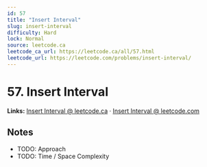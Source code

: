 ```yaml
--- 
id: 57
title: "Insert Interval"
slug: insert-interval
difficulty: Hard
lock: Normal
source: leetcode.ca
leetcode_ca_url: https://leetcode.ca/all/57.html
leetcode_url: https://leetcode.com/problems/insert-interval/
---
```


# 57. Insert Interval

**Links:** [Insert Interval @ leetcode.ca](https://leetcode.ca/all/57.html) · [Insert Interval @ leetcode.com](https://leetcode.com/problems/insert-interval/)

## Notes
- TODO: Approach
- TODO: Time / Space Complexity
